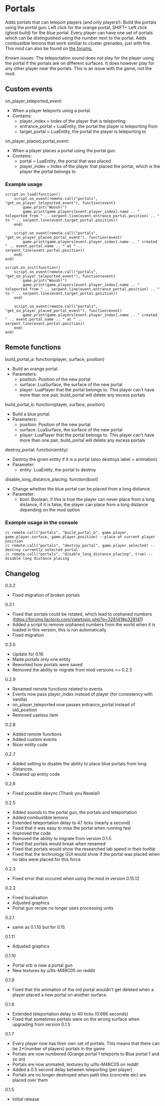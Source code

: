 # Portals

Adds portals that can teleport players (and only players!). Build the portals using the portal gun: Left click for the orange portal, SHIFT+ Left click (ghost build) for the blue portal. Every player can have one set of portals which can be distinguished using the number next to the portal. Adds combustible lemons that work similiar to cluster grenades, just with fire. This mod can also be found on [the forums.](https://forums.factorio.com/viewtopic.php?f=93&t=44305)

Known issues: The teleportation sound does not play for the player using the portal if the portals are on different surfaces. It does however play for any other player near the portals. This is an issue with the game, not the mod.

## Custom events

on_player_teleported_event:
- When a player teleports using a portal.
- Contains:
  - player_index = Index of the player that is teleporting
  - entrance_portal = LuaEntity, the portal the player is teleporting from
  - target_portal = LuaEntity, the portal the player is teleporting to

on_player_placed_portal_event:
- When a player places a portal using the portal gun.
- Contains:
  - portal = LuaEntity, the portal that was placed
  - player_index = Index of the player that placed the portal, which is the player the portal belongs to
	
### Example usage

	script.on_load(function()
		script.on_event(remote.call("portals", "get_on_player_teleported_event"), function(event)
			game.print("Woosh!")
			game.print(game.players[event.player_index].name .. " teleported from " .. serpent.line(event.entrance_portal.position) .. " to " .. serpent.line(event.target_portal.position))
		end)
	
		script.on_event(remote.call("portals", "get_on_player_placed_portal_event"), function(event)
			game.print(game.players[event.player_index].name .. " created " .. event.portal.name .. " at " .. serpent.line(event.portal.position))
		end)
	end)
	
	script.on_init(function()
		script.on_event(remote.call("portals", "get_on_player_teleported_event"), function(event)
			game.print("Woosh!")
			game.print(game.players[event.player_index].name .. " teleported from " .. serpent.line(event.entrance_portal.position) .. " to " .. serpent.line(event.target_portal.position))
		end)
		
		script.on_event(remote.call("portals", "get_on_player_placed_portal_event"), function(event)
			game.print(game.players[event.player_index].name .. " created " .. event.portal.name .. " at " .. serpent.line(event.portal.position))
		end)
	end)


## Remote functions

build_portal_a: function(player, surface, position)
- Build an orange portal.
- Parameters:
  - position: Position of the new portal
  - surface: LuaSurface, the surface of the new portal
  - player: LuaPlayer that the portal belongs to. This player can't have more than one pair, build_portal will delete any excess portals

build_portal_b: function(player, surface, position)
- Build a blue portal.
- Parameters:
  - position: Position of the new portal
  - surface: LuaSurface, the surface of the new portal
  - player: LuaPlayer that the portal belongs to. This player can't have more than one pair, build_portal will delete any excess portals

destroy_portal: function(entity)
- Destroy the given entity if it is a portal (also destroys label + animation).
- Parameter:
  - entity: LuaEntity, the portal to destroy

disable_long_distance_placing: function(bool)
- Change whether the blue portal can be placed from a long distance.
- Parameter:
  - bool: Boolean, if this is true the player can never place from a long distance, if it is false, the player can place from a long distance depending on the mod option
	
### Example usage in the console

	/c remote.call("portals", "build_portal_b", game.player, game.player.surface, game.player.position) --place at current player position
	/c remote.call("portals", "destroy_portal", game.player.selected) --destroy currently selected portal
	/c remote.call("portals", "disable_long_distance_placing", true) --disable long distance placing


## Changelog

0.3.2

- Fixed migration of broken portals

0.3.1

- Fixed that portals could be rotated, which lead to orphaned numbers (https://forums.factorio.com/viewtopic.php?p=328141#p328141)
- Added a script to remove orphaned numbers from the world when it is loaded in this version, this is run automatically
- Fixed migration

0.3.0

- Update for 0.16
- Made portals only one entity
- Reworked how portals were saved
- Removed the ability to migrate from mod versions <= 0.2.3

0.2.9

- Renamed remote functions related to events
- Events now pass player_index instead of player (for consistency with vanilla)
- on_player_teleported now passes entrance_portal instead of old_position
- Removed useless item

0.2.8

- Added remote functions
- Added custom events
- Nicer entity code

0.2.7

- Added setting to disable the ability to place blue portals from long distances.
- Cleaned up entity code

0.2.6
- Fixed possible desync (Thank you Nexela!)

0.2.5
- Added sounds to the portal gun, the portals and teleportation
- Added combustible lemons
- Extended teleportation delay to 47 ticks (nearly a second)
- Fixed that it was easy to miss the portal when running fast
- Improved the code
- Removed the ability to migrate from version 0.1.5
- Fixed that portals would break when renamed
- Fixed that portals would show the researched lab speed in their tooltip
- Fixed that the technology GUI would show if the portal was placed when no labs were placed for this force

0.2.3
- Fixed error that occured when using the mod in version 0.15.12

0.2.2
- Fixed localisation
- Adjusted graphics
- Portal gun recipe no longer uses processing units

0.2.1
 - same as 0.1.10 but for 0.15
 
0.1.11
- Adjusted graphics

0.1.10
- Portal orb is now a portal gun
- New textures by u/Its-M4RC05 on reddit

0.1.9
- Fixed that the animation of the old portal wouldn't get deleted when a player placed a new portal on another surface.

0.1.8
- Extended teleportation delay to 40 ticks (0.666 seconds)
- Fixed that sometimes portals were on the wrong surface when upgrading from version 0.1.5

0.1.7
- Every player now has their own set of portals. This means that there can be 2*(number of players) portals in the game
- Portals are now numbered (Orange portal 1 teleports to Blue portal 1 and so on)
- Portals are now animated, textures by u/Its-M4RC05 on reddit
- Added a 0.5 second delay between teleporting (per player)
- Portals are no longer destroyed when path tiles (concrete etc) are placed over them

0.1.5
- Initial release
